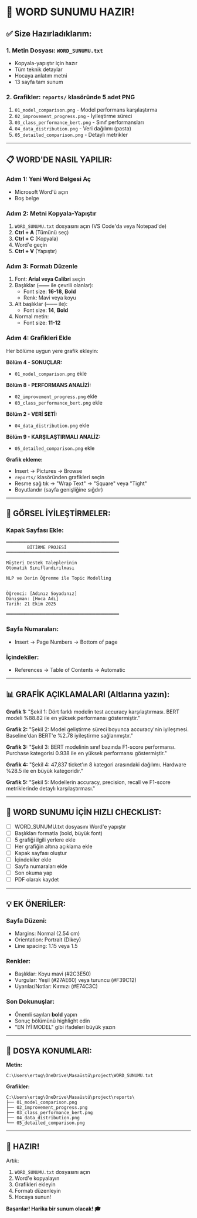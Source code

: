 # 📝 WORD SUNUMU HAZIR!

## ✅ Size Hazırladıklarım:

### 1. Metin Dosyası: `WORD_SUNUMU.txt`
- Kopyala-yapıştır için hazır
- Tüm teknik detaylar
- Hocaya anlatım metni
- 13 sayfa tam sunum

### 2. Grafikler: `reports/` klasöründe 5 adet PNG
1. `01_model_comparison.png` - Model performans karşılaştırma
2. `02_improvement_progress.png` - İyileştirme süreci
3. `03_class_performance_bert.png` - Sınıf performansları
4. `04_data_distribution.png` - Veri dağılımı (pasta)
5. `05_detailed_comparison.png` - Detaylı metrikler

---

## 📋 WORD'DE NASIL YAPILIR:

### Adım 1: Yeni Word Belgesi Aç
- Microsoft Word'ü açın
- Boş belge

### Adım 2: Metni Kopyala-Yapıştır
1. `WORD_SUNUMU.txt` dosyasını açın (VS Code'da veya Notepad'de)
2. **Ctrl + A** (Tümünü seç)
3. **Ctrl + C** (Kopyala)
4. Word'e geçin
5. **Ctrl + V** (Yapıştır)

### Adım 3: Formatı Düzenle
1. Font: **Arial veya Calibri** seçin
2. Başlıklar (═══ ile çevrili olanlar): 
   - Font size: **16-18**, **Bold**
   - Renk: Mavi veya koyu
3. Alt başlıklar (─── ile): 
   - Font size: **14**, **Bold**
4. Normal metin: 
   - Font size: **11-12**

### Adım 4: Grafikleri Ekle

Her bölüme uygun yere grafik ekleyin:

**Bölüm 4 - SONUÇLAR:**
- `01_model_comparison.png` ekle

**Bölüm 8 - PERFORMANS ANALİZİ:**
- `02_improvement_progress.png` ekle
- `03_class_performance_bert.png` ekle

**Bölüm 2 - VERİ SETİ:**
- `04_data_distribution.png` ekle

**Bölüm 9 - KARŞILAŞTIRMALI ANALİZ:**
- `05_detailed_comparison.png` ekle

**Grafik ekleme:**
- Insert → Pictures → Browse
- `reports/` klasöründen grafikleri seçin
- Resme sağ tık → "Wrap Text" → "Square" veya "Tight"
- Boyutlandır (sayfa genişliğine sığdır)

---

## 🎨 GÖRSEL İYİLEŞTİRMELER:

### Kapak Sayfası Ekle:
```
═══════════════════════════════════════════
        BİTİRME PROJESİ
═══════════════════════════════════════════

Müşteri Destek Taleplerinin 
Otomatik Sınıflandırılması

NLP ve Derin Öğrenme ile Topic Modelling


Öğrenci: [Adınız Soyadınız]
Danışman: [Hoca Adı]
Tarih: 21 Ekim 2025

═══════════════════════════════════════════
```

### Sayfa Numaraları:
- Insert → Page Numbers → Bottom of page

### İçindekiler:
- References → Table of Contents → Automatic

---

## 📊 GRAFİK AÇIKLAMALARI (Altlarına yazın):

**Grafik 1:**
"Şekil 1: Dört farklı modelin test accuracy karşılaştırması. BERT modeli %88.82 ile en yüksek performansı göstermiştir."

**Grafik 2:**
"Şekil 2: Model geliştirme süreci boyunca accuracy'nin iyileşmesi. Baseline'dan BERT'e %2.78 iyileştirme sağlanmıştır."

**Grafik 3:**
"Şekil 3: BERT modelinin sınıf bazında F1-score performansı. Purchase kategorisi 0.938 ile en yüksek performansı göstermiştir."

**Grafik 4:**
"Şekil 4: 47,837 ticket'ın 8 kategori arasındaki dağılımı. Hardware %28.5 ile en büyük kategoridir."

**Grafik 5:**
"Şekil 5: Modellerin accuracy, precision, recall ve F1-score metriklerinde detaylı karşılaştırması."

---

## 🎯 WORD SUNUMU İÇİN HIZLI CHECKLIST:

- [ ] WORD_SUNUMU.txt dosyasını Word'e yapıştır
- [ ] Başlıkları formatla (bold, büyük font)
- [ ] 5 grafiği ilgili yerlere ekle
- [ ] Her grafiğin altına açıklama ekle
- [ ] Kapak sayfası oluştur
- [ ] İçindekiler ekle
- [ ] Sayfa numaraları ekle
- [ ] Son okuma yap
- [ ] PDF olarak kaydet

---

## 💡 EK ÖNERİLER:

### Sayfa Düzeni:
- Margins: Normal (2.54 cm)
- Orientation: Portrait (Dikey)
- Line spacing: 1.15 veya 1.5

### Renkler:
- Başlıklar: Koyu mavi (#2C3E50)
- Vurgular: Yeşil (#27AE60) veya turuncu (#F39C12)
- Uyarılar/Notlar: Kırmızı (#E74C3C)

### Son Dokunuşlar:
- Önemli sayıları **bold** yapın
- Sonuç bölümünü highlight edin
- "EN İYİ MODEL" gibi ifadeleri büyük yazın

---

## 📁 DOSYA KONUMLARI:

**Metin:**
```
C:\Users\ertug\OneDrive\Masaüstü\project\WORD_SUNUMU.txt
```

**Grafikler:**
```
C:\Users\ertug\OneDrive\Masaüstü\project\reports\
├── 01_model_comparison.png
├── 02_improvement_progress.png
├── 03_class_performance_bert.png
├── 04_data_distribution.png
└── 05_detailed_comparison.png
```

---

## 🎉 HAZIR!

Artık:
1. `WORD_SUNUMU.txt` dosyasını açın
2. Word'e kopyalayın
3. Grafikleri ekleyin
4. Formatı düzenleyin
5. Hocaya sunun!

**Başarılar! Harika bir sunum olacak! 🎓**

